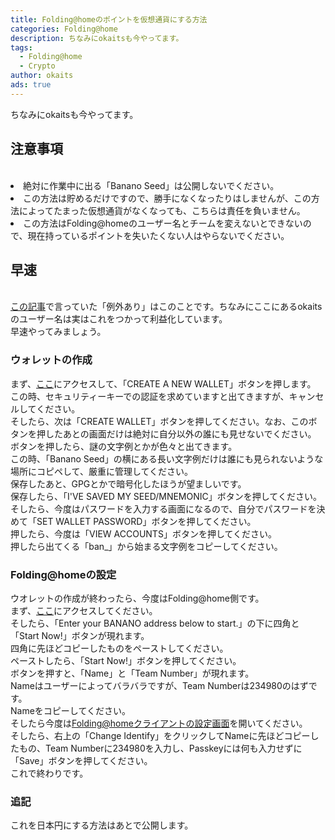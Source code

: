 ```yaml
---
title: Folding@homeのポイントを仮想通貨にする方法
categories: Folding@home
description: ちなみにokaitsも今やってます。
tags:
  - Folding@home
  - Crypto
author: okaits
ads: true
---
```


ちなみにokaitsも今やってます。<br>

<h2>注意事項</h2>
<br>
<ui>
<li>絶対に作業中に出る「Banano Seed」は公開しないでください。</li>
<li>この方法は貯めるだけですので、勝手になくなったりはしませんが、この方法によってたまった仮想通貨がなくなっても、こちらは責任を負いません。</li>
<li>この方法はFolding@homeのユーザー名とチームを変えないとできないので、現在持っているポイントを失いたくない人はやらないでください。</li>
</ui>
<h2>早速</h2>
<br>
<a href="https://linuxcodevserver.github.io/linuxcodevblog/folding@home/2021/07/01/Folding@home%E3%81%A7%E6%96%B0%E5%9E%8B%E3%82%B3%E3%83%AD%E3%83%8A%E3%82%A6%E3%82%A4%E3%83%AB%E3%82%B9%E3%82%84%E3%82%AC%E3%83%B3%E3%82%92%E8%A7%A3%E6%9E%90.html">この記事</a>で言っていた「例外あり」はこのことです。ちなみにここにあるokaitsのユーザー名は実はこれをつかって利益化しています。<br>
早速やってみましょう。<br>
<h3>ウォレットの作成</h3>
まず、<a href="https://vault.banano.cc/">ここ</a>にアクセスして、「CREATE A NEW WALLET」ボタンを押します。<br>
この時、セキュリティーキーでの認証を求めていますと出てきますが、キャンセルしてください。<br>
そしたら、次は「CREATE WALLET」ボタンを押してください。なお、このボタンを押したあとの画面だけは絶対に自分以外の誰にも見せないでください。<br>
ボタンを押したら、謎の文字例とかが色々と出てきます。<br>
この時、「Banano Seed」の横にある長い文字例だけは誰にも見られないような場所にコピペして、厳重に管理してください。<br>
保存したあと、GPGとかで暗号化したほうが望ましいです。<br>
保存したら、「I'VE SAVED MY SEED/MNEMONIC」ボタンを押してください。<br>
そしたら、今度はパスワードを入力する画面になるので、自分でパスワードを決めて「SET WALLET PASSWORD」ボタンを押してください。<br>
押したら、今度は「VIEW ACCOUNTS」ボタンを押してください。<br>
押したら出てくる「ban_」から始まる文字例をコピーしてください。
<h3>Folding@homeの設定</h3>
ウオレットの作成が終わったら、今度はFolding@home側です。<br>
まず、<a href="https://bananominer.com/">ここ</a>にアクセスしてください。<br>
そしたら、「Enter your BANANO address below to start.」の下に四角と「Start Now!」ボタンが現れます。<br>
四角に先ほどコピーしたものをペーストしてください。<br>
ペーストしたら、「Start Now!」ボタンを押してください。<br>
ボタンを押すと、「Name」と「Team Number」が現れます。<br>
Nameはユーザーによってバラバラですが、Team Numberは234980のはずです。<br>
Nameをコピーしてください。<br>
そしたら今度は<a href="http://client.foldingathome.org/">Folding@homeクライアントの設定画面</a>を開いてください。<br>
そしたら、右上の「Change Identify」をクリックしてNameに先ほどコピーしたもの、Team Numberに234980を入力し、Passkeyには何も入力せずに「Save」ボタンを押してください。<br>
これで終わりです。<br>
<h3>追記</h3>
これを日本円にする方法はあとで公開します。<br>